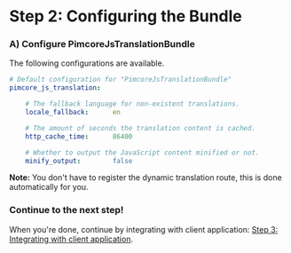 Step 2: Configuring the Bundle
==============================

### A) Configure PimcoreJsTranslationBundle

The following configurations are available.

``` yaml
# Default configuration for "PimcoreJsTranslationBundle"
pimcore_js_translation:

    # The fallback language for non-existent translations.
    locale_fallback:      en

    # The amount of seconds the translation content is cached.
    http_cache_time:      86400

    # Whether to output the JavaScript content minified or not.
    minify_output:        false
```

**Note:** You don't have to register the dynamic translation route, this is done automatically for you.

### Continue to the next step!
When you're done, continue by integrating with client application:
[Step 3: Integrating with client application](03-integrating_with_client_application.md).
